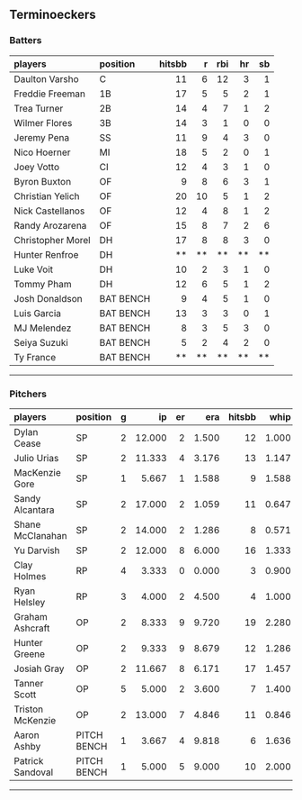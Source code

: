 ## Terminoeckers

### Batters

 
|players           |position  | hitsbb|  r| rbi| hr| sb| 
|:-----------------|:---------|------:|--:|---:|--:|--:| 
|Daulton Varsho    |C         |     11|  6|  12|  3|  1| 
|Freddie Freeman   |1B        |     17|  5|   5|  2|  1| 
|Trea Turner       |2B        |     14|  4|   7|  1|  2| 
|Wilmer Flores     |3B        |     14|  3|   1|  0|  0| 
|Jeremy Pena       |SS        |     11|  9|   4|  3|  0| 
|Nico Hoerner      |MI        |     18|  5|   2|  0|  1| 
|Joey Votto        |CI        |     12|  4|   3|  1|  0| 
|Byron Buxton      |OF        |      9|  8|   6|  3|  1| 
|Christian Yelich  |OF        |     20| 10|   5|  1|  2| 
|Nick Castellanos  |OF        |     12|  4|   8|  1|  2| 
|Randy Arozarena   |OF        |     15|  8|   7|  2|  6| 
|Christopher Morel |DH        |     17|  8|   8|  3|  0| 
|Hunter Renfroe    |DH        |     **| **|  **| **| **| 
|Luke Voit         |DH        |     10|  2|   3|  1|  0| 
|Tommy Pham        |DH        |     12|  6|   5|  1|  2| 
|Josh Donaldson    |BAT BENCH |      9|  4|   5|  1|  0| 
|Luis Garcia       |BAT BENCH |     13|  3|   3|  0|  1| 
|MJ Melendez       |BAT BENCH |      8|  3|   5|  3|  0| 
|Seiya Suzuki      |BAT BENCH |      5|  2|   4|  2|  0| 
|Ty France         |BAT BENCH |     **| **|  **| **| **| 


* * *

### Pitchers

 
|players          |position    |  g|     ip| er|   era| hitsbb|  whip| so|  w| sv| 
|:----------------|:-----------|--:|------:|--:|-----:|------:|-----:|--:|--:|--:| 
|Dylan Cease      |SP          |  2| 12.000|  2| 1.500|     12| 1.000| 17|  2|  0| 
|Julio Urias      |SP          |  2| 11.333|  4| 3.176|     13| 1.147| 12|  2|  0| 
|MacKenzie Gore   |SP          |  1|  5.667|  1| 1.588|      9| 1.588|  3|  0|  0| 
|Sandy Alcantara  |SP          |  2| 17.000|  2| 1.059|     11| 0.647| 13|  2|  0| 
|Shane McClanahan |SP          |  2| 14.000|  2| 1.286|      8| 0.571| 20|  2|  0| 
|Yu Darvish       |SP          |  2| 12.000|  8| 6.000|     16| 1.333| 19|  0|  0| 
|Clay Holmes      |RP          |  4|  3.333|  0| 0.000|      3| 0.900|  3|  0|  3| 
|Ryan Helsley     |RP          |  3|  4.000|  2| 4.500|      4| 1.000| 11|  1|  1| 
|Graham Ashcraft  |OP          |  2|  8.333|  9| 9.720|     19| 2.280|  2|  0|  0| 
|Hunter Greene    |OP          |  2|  9.333|  9| 8.679|     12| 1.286| 10|  0|  0| 
|Josiah Gray      |OP          |  2| 11.667|  8| 6.171|     17| 1.457| 17|  1|  0| 
|Tanner Scott     |OP          |  5|  5.000|  2| 3.600|      7| 1.400|  5|  2|  3| 
|Triston McKenzie |OP          |  2| 13.000|  7| 4.846|     11| 0.846| 14|  1|  0| 
|Aaron Ashby      |PITCH BENCH |  1|  3.667|  4| 9.818|      6| 1.636|  6|  0|  0| 
|Patrick Sandoval |PITCH BENCH |  1|  5.000|  5| 9.000|     10| 2.000|  9|  0|  0| 


* * *


